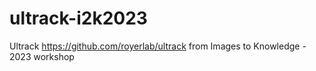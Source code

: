 # ultrack-i2k2023
Ultrack https://github.com/royerlab/ultrack from Images to Knowledge - 2023 workshop
